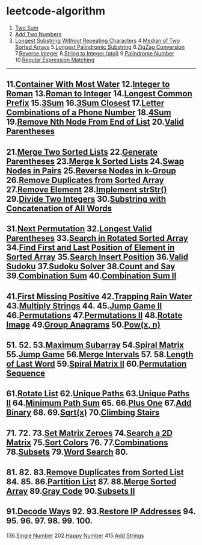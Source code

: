 [comment]:超链接的加入方式：[tag](url)
[comment]:分割线的加入方式：----

# leetcode-algorithm
1. [Two Sum](https://github.com/assassint2017/leetcode-algorithm/tree/master/Two%20Sum)
2. [Add Two Numbers](https://github.com/assassint2017/leetcode-algorithm/tree/master/Add%20Two%20Numbers)
3. [Longest Substring Without Repeating Characters](https://github.com/assassint2017/leetcode-algorithm/tree/master/Longest%20Substring%20Without%20Repeating%20Characters)
4.[Median of Two Sorted Arrays](https://github.com/assassint2017/leetcode-algorithm/tree/master/)
5.[Longest Palindromic Substring](https://github.com/assassint2017/leetcode-algorithm/tree/master/)
6.[ZigZag Conversion](https://github.com/assassint2017/leetcode-algorithm/tree/master/)
7.[Reverse Integer](https://github.com/assassint2017/leetcode-algorithm/tree/master/)
8.[String to Integer (atoi)](https://github.com/assassint2017/leetcode-algorithm/tree/master/)
9.[Palindrome Number](https://github.com/assassint2017/leetcode-algorithm/tree/master/)
10.[Regular Expression Matching](https://github.com/assassint2017/leetcode-algorithm/tree/master/)
----
11.[Container With Most Water](https://github.com/assassint2017/leetcode-algorithm/tree/master/)
12.[Integer to Roman](https://github.com/assassint2017/leetcode-algorithm/tree/master/)
13.[Roman to Integer](https://github.com/assassint2017/leetcode-algorithm/tree/master/)
14.[Longest Common Prefix](https://github.com/assassint2017/leetcode-algorithm/tree/master/)
15.[3Sum](https://github.com/assassint2017/leetcode-algorithm/tree/master/)
16.[3Sum Closest](https://github.com/assassint2017/leetcode-algorithm/tree/master/)
17.[Letter Combinations of a Phone Number](https://github.com/assassint2017/leetcode-algorithm/tree/master/)
18.[4Sum](https://github.com/assassint2017/leetcode-algorithm/tree/master/)
19.[Remove Nth Node From End of List](https://github.com/assassint2017/leetcode-algorithm/tree/master/)
20.[Valid Parentheses](https://github.com/assassint2017/leetcode-algorithm/tree/master/)
----
21.[Merge Two Sorted Lists](https://github.com/assassint2017/leetcode-algorithm/tree/master/)
22.[Generate Parentheses](https://github.com/assassint2017/leetcode-algorithm/tree/master/)
23.[Merge k Sorted Lists](https://github.com/assassint2017/leetcode-algorithm/tree/master/)
24.[Swap Nodes in Pairs](https://github.com/assassint2017/leetcode-algorithm/tree/master/)
25.[Reverse Nodes in k-Group](https://github.com/assassint2017/leetcode-algorithm/tree/master/)
26.[Remove Duplicates from Sorted Array](https://github.com/assassint2017/leetcode-algorithm/tree/master/)
27.[Remove Element](https://github.com/assassint2017/leetcode-algorithm/tree/master/)
28.[Implement strStr()](https://github.com/assassint2017/leetcode-algorithm/tree/master/)
29.[Divide Two Integers](https://github.com/assassint2017/leetcode-algorithm/tree/master/)
30.[Substring with Concatenation of All Words](https://github.com/assassint2017/leetcode-algorithm/tree/master/)
----
31.[Next Permutation](https://github.com/assassint2017/leetcode-algorithm/tree/master/)
32.[Longest Valid Parentheses](https://github.com/assassint2017/leetcode-algorithm/tree/master/)
33.[Search in Rotated Sorted Array](https://github.com/assassint2017/leetcode-algorithm/tree/master/)
34.[Find First and Last Position of Element in Sorted Array](https://github.com/assassint2017/leetcode-algorithm/tree/master/)
35.[Search Insert Position](https://github.com/assassint2017/leetcode-algorithm/tree/master/)
36.[Valid Sudoku](https://github.com/assassint2017/leetcode-algorithm/tree/master/)
37.[Sudoku Solver](https://github.com/assassint2017/leetcode-algorithm/tree/master/)
38.[Count and Say](https://github.com/assassint2017/leetcode-algorithm/tree/master/)
39.[Combination Sum](https://github.com/assassint2017/leetcode-algorithm/tree/master/)
40.[Combination Sum II](https://github.com/assassint2017/leetcode-algorithm/tree/master/)
----
41.[First Missing Positive](https://github.com/assassint2017/leetcode-algorithm/tree/master/)
42.[Trapping Rain Water](https://github.com/assassint2017/leetcode-algorithm/tree/master/)
43.[Multiply Strings](https://github.com/assassint2017/leetcode-algorithm/tree/master/)
44.[](https://github.com/assassint2017/leetcode-algorithm/tree/master/)
45.[Jump Game II](https://github.com/assassint2017/leetcode-algorithm/tree/master/)
46.[Permutations](https://github.com/assassint2017/leetcode-algorithm/tree/master/)
47.[Permutations II](https://github.com/assassint2017/leetcode-algorithm/tree/master/)
48.[Rotate Image](https://github.com/assassint2017/leetcode-algorithm/tree/master/)
49.[Group Anagrams](https://github.com/assassint2017/leetcode-algorithm/tree/master/)
50.[Pow(x, n)](https://github.com/assassint2017/leetcode-algorithm/tree/master/)
----
51.[](https://github.com/assassint2017/leetcode-algorithm/tree/master/)
52.[](https://github.com/assassint2017/leetcode-algorithm/tree/master/)
53.[Maximum Subarray](https://github.com/assassint2017/leetcode-algorithm/tree/master/)
54.[Spiral Matrix](https://github.com/assassint2017/leetcode-algorithm/tree/master/)
55.[Jump Game](https://github.com/assassint2017/leetcode-algorithm/tree/master/)
56.[Merge Intervals](https://github.com/assassint2017/leetcode-algorithm/tree/master/)
57.[](https://github.com/assassint2017/leetcode-algorithm/tree/master/)
58.[Length of Last Word](https://github.com/assassint2017/leetcode-algorithm/tree/master/)
59.[Spiral Matrix II](https://github.com/assassint2017/leetcode-algorithm/tree/master/)
60.[Permutation Sequence](https://github.com/assassint2017/leetcode-algorithm/tree/master/)
----
61.[Rotate List](https://github.com/assassint2017/leetcode-algorithm/tree/master/)
62.[Unique Paths](https://github.com/assassint2017/leetcode-algorithm/tree/master/)
63.[Unique Paths II](https://github.com/assassint2017/leetcode-algorithm/tree/master/)
64.[Minimum Path Sum](https://github.com/assassint2017/leetcode-algorithm/tree/master/)
65.[](https://github.com/assassint2017/leetcode-algorithm/tree/master/)
66.[Plus One](https://github.com/assassint2017/leetcode-algorithm/tree/master/)
67.[Add Binary](https://github.com/assassint2017/leetcode-algorithm/tree/master/)
68.[](https://github.com/assassint2017/leetcode-algorithm/tree/master/)
69.[Sqrt(x)](https://github.com/assassint2017/leetcode-algorithm/tree/master/)
70.[Climbing Stairs](https://github.com/assassint2017/leetcode-algorithm/tree/master/)
----
71.[](https://github.com/assassint2017/leetcode-algorithm/tree/master/)
72.[](https://github.com/assassint2017/leetcode-algorithm/tree/master/)
73.[Set Matrix Zeroes](https://github.com/assassint2017/leetcode-algorithm/tree/master/)
74.[Search a 2D Matrix](https://github.com/assassint2017/leetcode-algorithm/tree/master/)
75.[Sort Colors](https://github.com/assassint2017/leetcode-algorithm/tree/master/)
76.[](https://github.com/assassint2017/leetcode-algorithm/tree/master/)
77.[Combinations](https://github.com/assassint2017/leetcode-algorithm/tree/master/)
78.[Subsets](https://github.com/assassint2017/leetcode-algorithm/tree/master/)
79.[Word Search](https://github.com/assassint2017/leetcode-algorithm/tree/master/)
80.[](https://github.com/assassint2017/leetcode-algorithm/tree/master/)
----
81.[](https://github.com/assassint2017/leetcode-algorithm/tree/master/)
82.[](https://github.com/assassint2017/leetcode-algorithm/tree/master/)
83.[Remove Duplicates from Sorted List](https://github.com/assassint2017/leetcode-algorithm/tree/master/)
84.[](https://github.com/assassint2017/leetcode-algorithm/tree/master/)
85.[](https://github.com/assassint2017/leetcode-algorithm/tree/master/)
86.[Partition List](https://github.com/assassint2017/leetcode-algorithm/tree/master/)
87.[](https://github.com/assassint2017/leetcode-algorithm/tree/master/)
88.[Merge Sorted Array](https://github.com/assassint2017/leetcode-algorithm/tree/master/)
89.[Gray Code](https://github.com/assassint2017/leetcode-algorithm/tree/master/)
90.[Subsets II](https://github.com/assassint2017/leetcode-algorithm/tree/master/)
----
91.[Decode Ways](https://github.com/assassint2017/leetcode-algorithm/tree/master/)
92.[](https://github.com/assassint2017/leetcode-algorithm/tree/master/)
93.[Restore IP Addresses](https://github.com/assassint2017/leetcode-algorithm/tree/master/)
94.[](https://github.com/assassint2017/leetcode-algorithm/tree/master/)
95.[](https://github.com/assassint2017/leetcode-algorithm/tree/master/)
96.[](https://github.com/assassint2017/leetcode-algorithm/tree/master/)
97.[](https://github.com/assassint2017/leetcode-algorithm/tree/master/)
98.[](https://github.com/assassint2017/leetcode-algorithm/tree/master/)
99.[](https://github.com/assassint2017/leetcode-algorithm/tree/master/)
100.[](https://github.com/assassint2017/leetcode-algorithm/tree/master/)
----
136.[Single Number](https://github.com/assassint2017/leetcode-algorithm/tree/master/)
202.[Happy Number](https://github.com/assassint2017/leetcode-algorithm/tree/master/)
415.[Add Strings](https://github.com/assassint2017/leetcode-algorithm/tree/master/)
